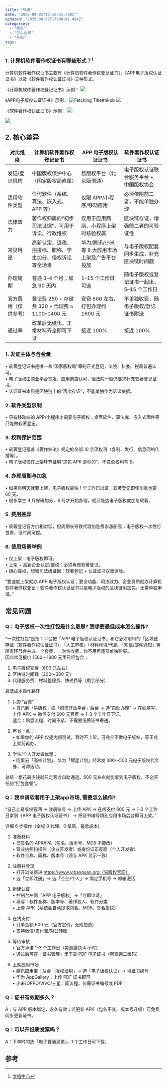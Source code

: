 ```yaml
---
title: "软著"
date: "2025-08-02T15:16:31.730Z"
updated: "2025-08-02T17:08:41.484Z"
categories:
  - "商业"
  - "怎么合规"
  - "合规"
tags:
---
```



### 1. 计算机软件著作权证书有哪些形式？[^1]

计算机软件著作权证书主要有《计算机软件著作权登记证书》、《APP电子版权认证证书》以及《软件著作权认证证书》三种形式。

《计算机软件著作权登记证书》示例：
![](https://alliance-communityfile-drcn.dbankcdn.com/FileServer/getFile/cmtyPub/011/111/111/0000000000011111111.20231013193057.95951991540025980433598841575705:50001231000000:2800:2C75B9BEFE509544A888DE8428195B8D7CD6F09C9F598EABC3DC9B082ECA17EF.png?needInitFileName=true?needInitFileName=true?needInitFileName=true?needInitFileName=true?needInitFileName=true?needInitFileName=true?needInitFileName=true)

《APP电子版权认证证书》示例：
![Fetching Title#nkpb](https://alliance-communityfile-drcn.dbankcdn.com/FileServer/getFile/cmtyPub/011/111/111/0000000000011111111.20231013193119.41179431405420083891334485761128:50001231000000:2800:8074E66AA2991337460DCA6353CE3CDC0A6B2DB84F96EC2DD7286A05B5A58792.png?needInitFileName=true?needInitFileName=true?needInitFileName=true?needInitFileName=true?needInitFileName=true?needInitFileName=true?needInitFileName=true)
![](https://alliance-communityfile-drcn.dbankcdn.com/FileServer/getFile/cmtyPub/011/111/111/0000000000011111111.20231013193124.53550052622025563630243289403067:50001231000000:2800:755FACC4370C89538F1AB7835CD58CCDA1875AD2CBCF8723835586D66BA8E82E.png?needInitFileName=true?needInitFileName=true?needInitFileName=true?needInitFileName=true?needInitFileName=true?needInitFileName=true?needInitFileName=true)

《软件著作权认证证书》示例：
![](https://alliance-communityfile-drcn.dbankcdn.com/FileServer/getFile/cmtyPub/011/111/111/0000000000011111111.20231013193139.63735868566767929151439138628386:50001231000000:2800:3BFF09D8A8C9B5EC1A7A65077EB15B41C38FFD6D8F7A24E21CD66DBCAD373C30.png?needInitFileName=true?needInitFileName=true?needInitFileName=true?needInitFileName=true?needInitFileName=true?needInitFileName=true?needInitFileName=true)

![](https://alliance-communityfile-drcn.dbankcdn.com/FileServer/getFile/cmtyPub/011/111/111/0000000000011111111.20231013193143.31031674473235906309263151053759:50001231000000:2800:37F7E8A316A86474BB29AEDCDEC68BBF45DE7BE53AE7436A52E0CE0EE09FEDC4.png?needInitFileName=true?needInitFileName=true?needInitFileName=true?needInitFileName=true?needInitFileName=true?needInitFileName=true?needInitFileName=true)


## 2. 核心差异

| 对比维度 | 计算机软件著作权登记证书 | APP 电子版权认证证书 | 软件著作权认证证书 |
|---|---|---|---|
| 发证/登记机构 | 中国版权保护中心（国家版权局直属） | 易版权平台（北京版信通） | 电子版权认证联合服务平台 + 中国版权协会 |
| 适用软件类型 | 任何软件（系统、算法、嵌入式、APP 等） | 仅限 APP/小程序/移动应用 | 必须依附前二者，不能单独办理 |
| 法律效力 | 著作权归属的“初步司法证据”，可用于诉讼、行政维权 | 仅用于应用商店、小程序上架时核验权属 | 区块链存证，增强前二者的可验证性 |
| 常见用途 | 高新认定、退税、招投标、职称、学生加分、侵权诉讼等全场景 | 华为/腾讯/小米等 8 大应用市场上架及广告平台投放 | 与电子版权配套同步生成，补充区块链时间戳 |
| 办理周期 | 普通 3–4 个月；加急 60 天内 | 1–15 个工作日可选 | 随电子版权或登记证书一起出，5–15 个工作日 |
| 官方费用（仅供参考） | 登记费 250 + 存储费 320 + 代理费 ≈ 1100–1400 元 | 官费 600 左右，打包办理约 1600 元 | 不单独收费，随电子版权/登记证书附送 |
| 通过率 | 改革后无纸化，正常材料齐全即可下证 | 接近 100% | 接近 100% |

### 1. 发证主体与含金量  

   • 软著登记证书是唯一盖“国家版权局”章的正式登记，法院、科委、税局普遍认可。  
   • 电子版权由商业平台签发，应用商店认可，但法院一般仍要求补充软著登记证书。  
   • 认证证书本质是区块链上的“再次存证”，不能单独作为诉讼依据。

### 2. 软件类型限制  

   • 只有移动端的 APP/小程序才需要电子版权；桌面软件、算法库、嵌入式固件等只能做软著登记。

### 3. 权利保护范围  

   • 软著登记覆盖《著作权法》规定的全部 10 余项权利（复制、发行、信息网络传播等）。  
   • 电子版权仅在上架环节证明“这包 APK 是你的”，不做全权利背书。

### 4. 办理周期与加急  

   • 如果你明天就要上架，电子版权最快 1 个工作日出证；软著登记即使加急也要 60 天。  
   • 很多学生 9 月保研加分，6 月才开始办理，就只能选电子版权或加急软著。

### 5. 费用差异  

   • 软著登记官方价相对低，但周期长导致代理加急费水涨船高；电子版权一次性打包贵，但时间可控。

### 6. 使用场景举例  

   • 仅上架：电子版权即可。  
   • 上架 + 高新企业认定/退税：必须再做软著登记。  
   • 担心侵权，想留司法级证据：软著登记 + 认证证书双重保险。

“要速度上架就办 APP 电子版权认证；要全功能、司法效力、企业资质就办计算机软件著作权登记；软件著作权认证证书只是电子版权的区块链附加包，无需单独申请。”

## 常见问题

### Q：电子版权一次性打包是什么意思? 我想要最低成本怎么操作?

“一次性打包”是指：平台把「APP 电子版权认证证书」和它必须附带的「区块链存证（软件著作权认证证书）」「人工审核」「材料代填/代跑」「短信/邮件通知」等所有环节合并成一个套餐，一次性收费，你不用再逐项单独购买。  
因此常见报价 1500～1800 元里已经包含：  
1. 电子版权官费（600 元左右）  
2. 区块链时间戳（200～300 元）  
3. 代理服务费、材料整理费、快递费等（剩余部分）

最低成本操作路径  
1. 只办“官费”：  
   • 自己到「易版权」或「腾讯开放平台」后台 → 选“自助办理” → 在线填写、上传 APK → 微信支付 600 元官费 → 1–3 个工作日下证。  
   适合：熟悉流程、时间不紧、不需要纸质证书寄送。  

2. 再省一点：  
   • 如果你的 APP 仅是内部测试，暂时不上架，可完全不做电子版权，等正式上架前再办。  

3. 学生/个人开发者优惠：  
   • 阿里云「高校计划」、华为「耀星计划」经常发 300～500 元电子版权代金券，可蹲活动。  

总结：想花最少钱就只走官方自助通道，600 元左右就能拿到电子版权，不必买任何“打包套餐”。

### Q：我申请软著用于上架app市场, 需要怎么操作?

“自己上易版权官网 → 注册账号 → 上传 APK → 在线支付 600 元 → 1–3 个工作日拿到《APP 电子版权认证证书》 → 把证书编号填到应用市场后台即可上架。”

详细 6 步操作（全程 0 代理、0 纸质、最低成本）

1. 准备材料  
   • 已签名的 APK/IPA（包名、版本号、MD5 不能改）  
   • 营业执照扫描件（企业开发者）或身份证正反面（个人开发者）  
   • 软件全称、简称、版本号（须与 APK 显示一致）

2. 注册并登录  
   • 打开浏览器进 https://www.yibanquan.org（易版权官网）  
   • 选「立即注册」→ 选「企业/个人」→ 绑定手机号 → 邮箱激活

3. 新建认证  
   • 控制台左侧「APP 电子版权」→「立即申请」  
   • 填写：软件全称、版本号、著作权人、软件分类  
   • 上传 APK（系统会自动提取包名、MD5、签名指纹）

4. 在线支付  
   • 订单金额 600 元（官方定价，无附加费）  
   • 支持微信/支付宝/对公转账

5. 等待审核  
   • 官方承诺 1–3 个工作日（实测最快 4 小时）  
   • 通过后可在「证书管理」里下载 PDF 电子证书（带查询二维码）

6. 上架应用市场  
   • 腾讯应用宝：后台「版权证明」→ 选「电子版权认证」→ 填证书编号  
   • 华为 AppGallery：上传 PDF 证书即可  
   • 小米/OPPO/VIVO/三星：同流程，仅需证书编号或 PDF

### Q：证书有效期多久？  

A：与 APP 版本绑定，永久有效；若更新 APK（包名不变、版本号升级）可免费同步更新证书。  

### Q：可以开纸质发票吗？  

A：下单时勾选「电子普通发票」，1 个工作日可下载。


## 参考

[^1]: [文档中心](https://developer.huawei.com/consumer/cn/doc/app/50111-02)